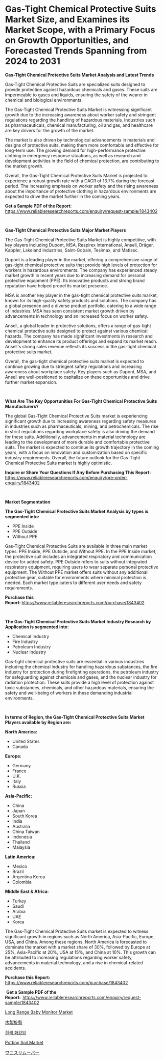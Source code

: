<p><h1>Gas-Tight Chemical Protective Suits Market Size, and Examines its Market Scope, with a Primary Focus on Growth Opportunities, and Forecasted Trends Spanning from 2024 to 2031</h1></p><p><strong>Gas-Tight Chemical Protective Suits Market Analysis and Latest Trends</strong></p>
<p><p>Gas-Tight Chemical Protective Suits are specialized suits designed to provide protection against hazardous chemicals and gases. These suits are impermeable to gases and liquids, ensuring the safety of the wearer in chemical and biological environments.</p><p>The Gas-Tight Chemical Protective Suits Market is witnessing significant growth due to the increasing awareness about worker safety and stringent regulations regarding the handling of hazardous materials. Industries such as pharmaceuticals, chemical manufacturing, oil and gas, and healthcare are key drivers for the growth of the market.</p><p>The market is also driven by technological advancements in materials and designs of protective suits, making them more comfortable and effective for long-term use. The growing demand for high-performance protective clothing in emergency response situations, as well as research and development activities in the field of chemical protection, are contributing to the market growth.</p><p>Overall, the Gas-Tight Chemical Protective Suits Market is projected to experience a robust growth rate with a CAGR of 13.7% during the forecast period. The increasing emphasis on worker safety and the rising awareness about the importance of protective clothing in hazardous environments are expected to drive the market further in the coming years.</p></p>
<p><strong>Get a Sample PDF of the Report:&nbsp;</strong> <a href="https://www.reliableresearchreports.com/enquiry/request-sample/1843402">https://www.reliableresearchreports.com/enquiry/request-sample/1843402</a></p>
<p>&nbsp;</p>
<p><strong>Gas-Tight Chemical Protective Suits Major Market Players</strong></p>
<p><p>The Gas-Tight Chemical Protective Suits Market is highly competitive, with key players including Dupont, MSA, Respirex International, Ansell, Dräger, Kappler, Lakeland Industries, Saint-Gobain, Tesimax, and Matisec. </p><p>Dupont is a leading player in the market, offering a comprehensive range of gas-tight chemical protective suits that provide high levels of protection for workers in hazardous environments. The company has experienced steady market growth in recent years due to increasing demand for personal protective equipment (PPE). Its innovative products and strong brand reputation have helped propel its market presence.</p><p>MSA is another key player in the gas-tight chemical protective suits market, known for its high-quality safety products and solutions. The company has a global presence and a diverse product portfolio, catering to a wide range of industries. MSA has seen consistent market growth driven by advancements in technology and an increased focus on worker safety.</p><p>Ansell, a global leader in protective solutions, offers a range of gas-tight chemical protective suits designed to protect against various chemical hazards. The company has made significant investments in research and development to enhance its product offerings and expand its market reach. Ansell's strong sales revenue reflects its success in the gas-tight chemical protective suits market.</p><p>Overall, the gas-tight chemical protective suits market is expected to continue growing due to stringent safety regulations and increasing awareness about workplace safety. Key players such as Dupont, MSA, and Ansell are well-positioned to capitalize on these opportunities and drive further market expansion.</p></p>
<p>&nbsp;</p>
<p><strong>What Are The Key Opportunities For Gas-Tight Chemical Protective Suits Manufacturers?</strong></p>
<p><p>The global Gas-Tight Chemical Protective Suits market is experiencing significant growth due to increasing awareness regarding safety measures in industries such as pharmaceuticals, mining, and petrochemicals. The rise in strict regulations regarding workplace safety is also driving the demand for these suits. Additionally, advancements in material technology are leading to the development of more durable and comfortable protective suits. The market is expected to continue its growth trajectory in the coming years, with a focus on innovation and customization based on specific industry requirements. Overall, the future outlook for the Gas-Tight Chemical Protective Suits market is highly optimistic.</p></p>
<p><strong>Inquire or Share Your Questions If Any Before Purchasing This Report:</strong> <a href="https://www.reliableresearchreports.com/enquiry/pre-order-enquiry/1843402">https://www.reliableresearchreports.com/enquiry/pre-order-enquiry/1843402</a></p>
<p>&nbsp;</p>
<p><strong>Market Segmentation</strong></p>
<p><strong>The Gas-Tight Chemical Protective Suits Market Analysis by types is segmented into:</strong></p>
<p><ul><li>PPE Inside</li><li>PPE Outside</li><li>Without PPE</li></ul></p>
<p><p>Gas-Tight Chemical Protective Suits are available in three main market types: PPE Inside, PPE Outside, and Without PPE. In the PPE Inside market, the protective suit includes an integrated respiratory and communication device for added safety. PPE Outside refers to suits without integrated respiratory equipment, requiring users to wear separate personal protective equipment. The Without PPE market offers suits without any additional protective gear, suitable for environments where minimal protection is needed. Each market type caters to different user needs and safety requirements.</p></p>
<p><strong>Purchase this Report:&nbsp;</strong><a href="https://www.reliableresearchreports.com/purchase/1843402">https://www.reliableresearchreports.com/purchase/1843402</a></p>
<p>&nbsp;</p>
<p><strong>The Gas-Tight Chemical Protective Suits Market Industry Research by Application is segmented into:</strong></p>
<p><ul><li>Chemical Industry</li><li>Fire Industry</li><li>Petroleum Industry</li><li>Nuclear Industry</li></ul></p>
<p><p>Gas-tight chemical protective suits are essential in various industries including the chemical industry for handling hazardous substances, the fire industry for protection during firefighting operations, the petroleum industry for safeguarding against chemicals and gases, and the nuclear industry for radiation protection. These suits provide a high level of protection against toxic substances, chemicals, and other hazardous materials, ensuring the safety and well-being of workers in these demanding industrial environments.</p></p>
<p>&nbsp;</p>
<p><strong>In terms of Region, the Gas-Tight Chemical Protective Suits Market Players available by Region are:</strong></p>
<p>
    <p> <strong> North America: </strong>
        <ul>
            <li>United States</li>
            <li>Canada</li>
        </ul>
        </p> 
    <p> <strong> Europe: </strong>
        <ul>
            <li>Germany</li>
            <li>France</li>
            <li>U.K.</li>
            <li>Italy</li>
            <li>Russia</li>
        </ul>
        </p> 
    <p> <strong> Asia-Pacific: </strong>
        <ul>
            <li>China</li>
            <li>Japan</li>
            <li>South Korea</li>
            <li>India</li>
            <li>Australia</li>
            <li>China Taiwan</li>
            <li>Indonesia</li>
            <li>Thailand</li>
            <li>Malaysia</li>
        </ul>
        </p> 
    <p> <strong> Latin America: </strong>
        <ul>
            <li>Mexico</li>
            <li>Brazil</li>
            <li>Argentina Korea</li>
            <li>Colombia</li>
        </ul>
        </p> 
    <p> <strong> Middle East & Africa: </strong>
        <ul>
            <li>Turkey</li>
            <li>Saudi</li>
            <li>Arabia</li>
            <li>UAE</li>
            <li>Korea</li>
        </ul>
    </p>
    </p>
<p><p>The Gas-Tight Chemical Protective Suits market is expected to witness significant growth in regions such as North America, Asia-Pacific, Europe, USA, and China. Among these regions, North America is forecasted to dominate the market with a market share of 30%, followed by Europe at 25%, Asia-Pacific at 20%, USA at 15%, and China at 10%. This growth can be attributed to increasing regulations regarding worker safety, advancements in material technology, and a rise in chemical-related accidents.</p></p>
<p><strong>Purchase this Report: </strong><a href="https://www.reliableresearchreports.com/purchase/1843402">https://www.reliableresearchreports.com/purchase/1843402</a></p>
<p>&nbsp;<strong>Get a Sample PDF of the Report:&nbsp;&nbsp;</strong><a href="https://www.reliableresearchreports.com/enquiry/request-sample/1843402">https://www.reliableresearchreports.com/enquiry/request-sample/1843402</a></p>
<p><strong></strong></p>
<p><p><a href="https://github.com/Sherrillcrooksxa8i18ucf2m/Market-Research-Report-List-1/blob/main/long-range-baby-monitor-market.md">Long Range Baby Monitor Market</a></p><p><a href="https://medium.com/@zackaryhalvorson2023/%E6%9C%A8%E5%B7%A5%E6%97%8B%E7%9B%A4%E5%B8%82%E5%A0%B4%E5%B1%95%E6%9C%9B-%E6%A5%AD%E7%95%8C%E6%A6%82%E8%A6%81%E3%81%A8%E4%BA%88%E6%B8%AC-2024%E5%B9%B4%E3%81%8B%E3%82%892031%E5%B9%B4-03071e2ef76d">木製旋盤</a></p><p><a href="https://github.com/RichardLueilwitz787/Market-Research-Report-List-1/blob/main/90051257380.md">흰색 화강암</a></p><p><a href="https://issuu.com/reportprime-2/docs/potting-soil-market-size-2030.pptx">Potting Soil Market</a></p><p><a href="https://github.com/efcvopdgkdx128/Market-Research-Report-List-1/blob/main/52767637858.md">ワニスリムーバー</a></p></p>